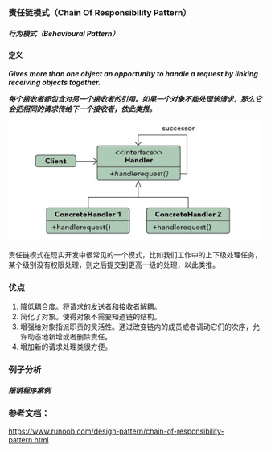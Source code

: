 ### 责任链模式（Chain Of Responsibility Pattern）
         
##### 行为模式（Behavioural Pattern）

#### 定义

***Gives more than one object an opportunity to handle a request by linking receiving objects together.***

***每个接收者都包含对另一个接收者的引用。如果一个对象不能处理该请求，那么它会把相同的请求传给下一个接收者，依此类推。***

![Chain_Of_Responsibility Pattern UML](https://github.com/nox60/go-design-pattern/blob/master/images/chain_of_responsibility_pattern.png)

责任链模式在现实开发中很常见的一个模式，比如我们工作中的上下级处理任务，某个级别没有权限处理，则之后提交到更高一级的处理，以此类推。

### 优点
1. 降低耦合度。将请求的发送者和接收者解耦。 
2. 简化了对象。使得对象不需要知道链的结构。 
3. 增强给对象指派职责的灵活性。通过改变链内的成员或者调动它们的次序，允许动态地新增或者删除责任。 
4. 增加新的请求处理类很方便。

### 例子分析

##### 报销程序案例




### 参考文档：
https://www.runoob.com/design-pattern/chain-of-responsibility-pattern.html